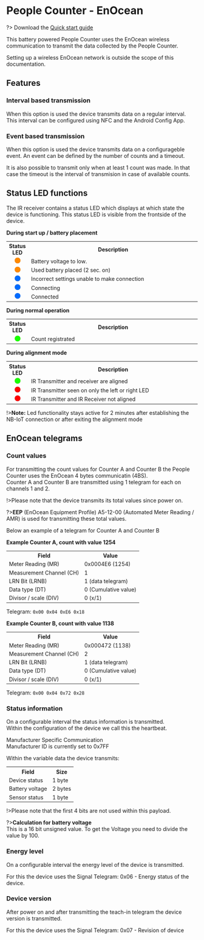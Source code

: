 # People Counter - EnOcean

?> Download the <a href="./pdf/IMBuildings - Quick start guide - People Counter - Enocean v23.09-1.pdf">Quick start guide</a>

This battery powered People Counter uses the EnOcean wireless communication to transmit the data collected by the People Counter.

Setting up a wireless EnOcean network is outside the scope of this documentation.

## Features

### Interval based transmission
When this option is used the device transmits data on a regular interval.
This interval can be configured using NFC and the Android Config App.

### Event based transmission
When this option is used the device transmits data on a configurageble event.
An event can be defined by the number of counts and a timeout.

It is also possible to transmit only when at least 1 count was made. In that case the timeout is the interval of transmision in case of available counts.

## Status LED functions

The IR receiver contains a status LED which displays at which state the device is functioning.
This status LED is visible from the frontside of the device.

**During start up / battery placement**
<table>
<tr><th width="30">Status LED</th><th width="600">Description</th></tr>
<tr><td align="center"><img src="./assets/blink-led-orange.gif" width="15"></td><td>Battery voltage to low.</td></tr>
<tr><td align="center"><img src="./assets/led-orange.gif" width="15"></td><td>Used battery placed (2 sec. on)</td></tr>
<tr><td align="center"><img src="./assets/led-blue.gif" width="15"></td><td>Incorrect settings unable to make connection</td></tr>
<tr><td align="center"><img src="./assets/blink-led-blue.gif" width="15"></td><td>Connecting</td></tr>
<tr><td align="center"><img src="./assets/blink-led-blue-green.gif" width="15"></td><td>Connected</td>
</table>

**During normal operation**
<table>
<tr><th width="30">Status LED</th><th width="600">Description</th></tr>
<tr><td align="center"><img src="./assets/blink-led-green-count.gif" width="15"></td><td>Count registrated</td>
</table>

**During alignment mode**
<table>
<tr><th width="30">Status LED</th><th width="600">Description</th></tr>
<tr><td align="center"><img src="./assets/led-green.gif" width="15"></td><td>IR Transmitter and receiver are aligned</td>
<tr><td align="center"><img src="./assets/led-red.gif" width="15"></td><td>IR Transmitter seen on only the left or right LED</td>
<tr><td align="center"><img src="./assets/blink-led-red.gif" width="15"></td><td>IR Transmitter and IR Receiver not aligned</td>
</table>

!>**Note:** Led functionality stays active for 2 minutes after establishing the NB-IoT connection or after exiting the alignment mode

## EnOcean telegrams

### Count values

For transmitting the count values for Counter A and Counter B the People Counter uses the EnOcean 4 bytes communicatin (4BS).<br>
Counter A and Counter B are transmitted using 1 telegram for each on channels 1 and 2.

!>Please note that the device transmits its total values since power on.

?>**EEP** (EnOcean Equipment Profile) A5-12-00 (Automated Meter Reading / AMR) is used for transmitting these total values.

Below an example of a telegram for Counter A and Counter B

**Example Counter A, count with value 1254**

<table>
<tr><th>Field</th><th>Value</th></tr>
<tr><td>Meter Reading (MR)</td><td>0x0004E6 (1254)</td></tr>
<tr><td>Measurement Channel (CH)</td><td>1</td></tr>
<tr><td>LRN Bit (LRNB)</td><td>1 (data telegram)</td></tr>
<tr><td>Data type (DT)</td><td>0 (Cumulative value)</td></tr>
<tr><td>Divisor / scale (DIV)</td><td>0 (x/1)</td></tr>
</table>

Telegram: `0x00 0x04 0xE6 0x18`

**Example Counter B, count with value 1138**

<table>
<tr><th>Field</th><th>Value</th></tr>
<tr><td>Meter Reading (MR)</td><td>0x000472 (1138)</td></tr>
<tr><td>Measurement Channel (CH)</td><td>2</td></tr>
<tr><td>LRN Bit (LRNB)</td><td>1 (data telegram)</td></tr>
<tr><td>Data type (DT)</td><td>0 (Cumulative value)</td></tr>
<tr><td>Divisor / scale (DIV)</td><td>0 (x/1)</td></tr>
</table>

Telegram: `0x00 0x04 0x72 0x28`

### Status information

On a configurable interval the status information is transmitted.<br>
Within the configuration of the device we call this the heartbeat.

Manufacturer Specific Communication<br>
Manufacturer ID is currently set to 0x7FF

Within the variable data the device transmits:
<table>
<tr><th>Field</th><th>Size</th></tr>
<tr><td>Device status</td><td>1 byte</td></tr>
<tr><td>Battery voltage</td><td>2 bytes</td></tr>
<tr><td>Sensor status</td><td>1 byte</td></tr>
</table>

!>Please note that the first 4 bits are not used within this payload.

?>**Calculation for battery voltage**<br>
This is a 16 bit unsigned value. To get the Voltage you need to divide the value by 100.

### Energy level
On a configurable interval the energy level of the device is transmitted.

For this the device uses the Signal Telegram: 0x06 - Energy status of the device.

### Device version
After power on and after transmitting the teach-in telegram the device version is transmitted.

For this the device uses the Signal Telegram: 0x07 - Revision of device


